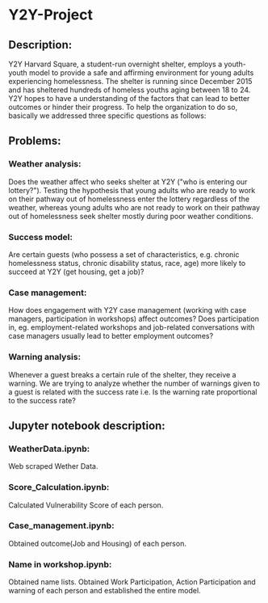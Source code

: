 # Y2Y-Project

## Description:
Y2Y Harvard Square, a student-run overnight shelter, employs a youth-youth model to provide a safe and affirming environment for young adults experiencing homelessness. The shelter is running since December 2015 and has sheltered hundreds of homeless youths aging between 18 to 24. Y2Y hopes to have a understanding of the factors that can lead to better outcomes or hinder their progress. To help the organization to do so, basically we addressed three specific questions as follows: 

## Problems:
### Weather analysis: 
Does the weather affect who seeks shelter at Y2Y ("who is entering our lottery?"). Testing the hypothesis that young adults who are ready to work on their pathway out of homelessness enter the lottery regardless of the weather, whereas young adults who are not ready to work on their pathway out of homelessness seek shelter mostly during poor weather conditions.

### Success model: 
Are certain guests (who possess a set of characteristics, e.g. chronic homelessness status, chronic disability status, race, age) more likely to succeed at Y2Y (get housing, get a job)? 

### Case management: 
How does engagement with Y2Y case management (working with case managers, participation in workshops) affect outcomes? Does participation in, eg. employment-related workshops and job-related conversations with case managers usually lead to better employment outcomes?

### Warning analysis: 
Whenever a guest breaks a certain rule of the shelter, they receive a warning. We are trying to analyze whether the number of warnings given to a guest is related with the success rate i.e. Is the warning rate proportional to the success rate?

## Jupyter notebook description:

### WeatherData.ipynb: 
Web scraped Wether Data.
### Score_Calculation.ipynb: 
Calculated Vulnerability Score of each person. 
### Case_management.ipynb: 
Obtained outcome(Job and Housing) of each person.
### Name in workshop.ipynb:
Obtained name lists. Obtained Work Participation, Action Participation and warning of each person and established the entire model.
